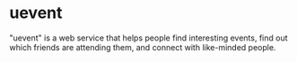 # uevent
"uevent" is a web service that helps people find interesting events, find out which friends are attending them, and connect with like-minded people.
